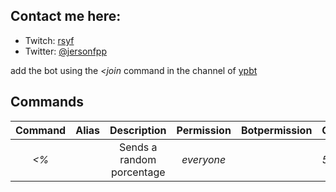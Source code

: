 ## Contact me here:
* Twitch: [rsyf](https://www.twitch.tv/rsyf)
* Twitter: [@jersonfpp](https://twitter.com/jersonfpp)	

add the bot using the  *<join* command in the channel of [ypbt](https://www.twitch.tv/ypbt)

## Commands

| Command  | Alias  | Description  | Permission | Botpermission| Cooldown |
|:-----------:|:-----------:|:------------:|:------:|:------:|:------:|
| *<%* |  | Sends a random porcentage | *everyone* |  | *5* seconds |